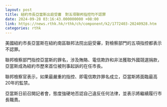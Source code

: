 ```yaml
---
layout: post
title: 紐約市長亞當斯出庭受審　對五項聯邦指控均不認罪
date: 2024-09-28 03:16:43.000000000 +08:00
link: https://news.rthk.hk/rthk/ch/component/k2/1772403-20240928.htm
categories: rthk
---
```


美國紐約市長亞當斯在紐約南區聯邦法院出庭受審，對檢察部門的五項指控都表示不認罪。

聯邦檢察部門指控亞當斯的罪名，涉及賄賂、電信欺詐和非法獲取外國競選捐款，亞當斯成為紐約市歷來首位被刑事起訴的在任市長。

聯邦檢察官表示，如果最嚴重的指控、即電信欺詐罪名成立，亞當斯將面臨最高20年的監禁。

亞當斯日前召開記者會，態度強硬地否認自己違反任何法律，並表示將繼續履行市長職責。
